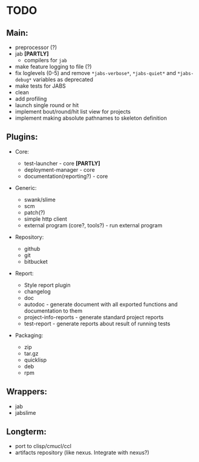 # TODO

## Main:
* preprocessor (?)
* jab **[PARTLY]**
  * compilers for `jab`
* make feature logging to file (?) 
* fix loglevels (0-5) and remove `*jabs-verbose*`, `*jabs-quiet*` and `*jabs-debug*` variables as deprecated
* make tests for JABS
* clean
* add profiling
* launch single round or hit
* implement bout/round/hit list view for projects
* implement making absolute pathnames to skeleton definition

## Plugins:
* Core:
  * test-launcher - core **[PARTLY]**
  * deployment-manager - core
  * documentation(reporting?) - core

* Generic:
  * swank/slime
  * scm
  * patch(?)
  * simple http client
  * external program (core?, tools?) - run external program

* Repository:
  * github
  * git
  * bitbucket

* Report:
  * Style report plugin
  * changelog
  * doc
  * autodoc - generate document with all exported functions and documentation to them
  * project-info-reports - generate standard project reports
  * test-report - generate reports about result of running tests

* Packaging:
  * zip
  * tar.gz
  * quicklisp
  * deb
  * rpm

## Wrappers:
* jab
* jabslime

## Longterm:
* port to clisp/cmucl/ccl
* artifacts repository (like nexus. Integrate with nexus?)
